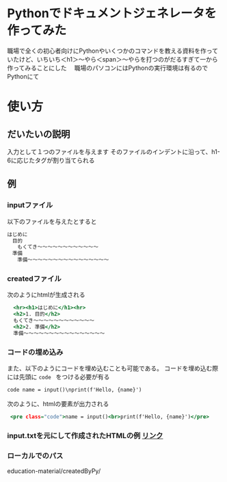 # Pythonでドキュメントジェネレータを作ってみた
職場で全くの初心者向けにPythonやいくつかのコマンドを教える資料を作っていたけど、いちいち＜h1＞〜やら＜span＞〜やらを打つのがだるすぎて一から作ってみることにした　
職場のパソコンにはPythonの実行環境は有るのでPythonにて

# 使い方
## だいたいの説明
入力として１つのファイルを与えます 
そのファイルのインデントに沿って、h1-6に応じたタグが割り当てられる

## 例
### inputファイル
以下のファイルを与えたとすると
```text:input.txt
はじめに
　目的
　　もくてき〜〜〜〜〜〜〜〜〜〜〜〜
　準備
　　準備〜〜〜〜〜〜〜〜〜〜〜〜〜〜〜〜

```

### createdファイル
次のようにhtmlが生成される
```html:created.html
  <hr><h1>はじめに</h1><hr>
  <h2>1. 目的</h2>
  もくてき〜〜〜〜〜〜〜〜〜〜〜〜
  <h2>2. 準備</h2>
  準備〜〜〜〜〜〜〜〜〜〜〜〜〜〜〜〜
```

### コードの埋め込み
また、以下のようにコードを埋め込むことも可能である。
コードを埋め込む際には先頭に `code ` をつける必要が有る
```python:input.txt
code name = input()\nprint(f'Hello, {name}')
```
次のように、htmlの要素が出力される
```html:created.html
 <pre class="code">name = input()<br>print(f'Hello, {name}')</pre>
```

### input.txtを元にして作成されたHTMLの例 [リンク](https://github.com/knTkd/document-creater/blob/main/created/document.html)

### ローカルでのパス
education-material/createdByPy/